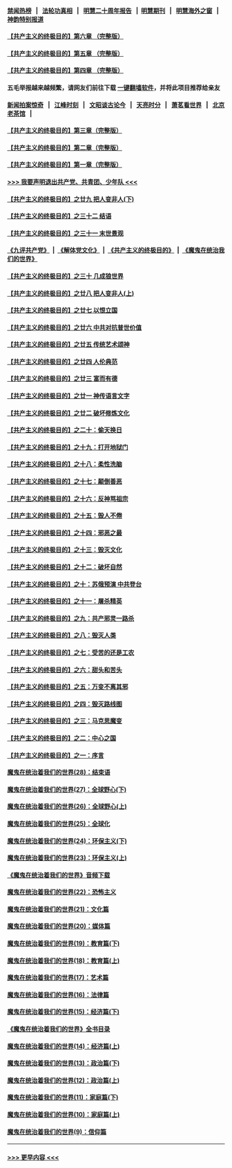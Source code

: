 #### [禁闻热榜](热点新闻.md?=0)  &nbsp;&nbsp;|&nbsp;&nbsp; [法轮功真相](https://github.com/gfw-breaker/truth/blob/master/README.md?=0) &nbsp;&nbsp;|&nbsp;&nbsp; [明慧二十周年报告](https://github.com/gfw-breaker/mh-reports/blob/master/README.md?=0) &nbsp;&nbsp;|&nbsp;&nbsp;[明慧期刊](https://github.com/gfw-breaker/mh-qikan) &nbsp;&nbsp;|&nbsp;&nbsp; [明慧海外之窗](https://github.com/gfw-breaker/mh-news/blob/master/README.md?=0) &nbsp;&nbsp;|&nbsp;&nbsp; [神韵特别报道](https://github.com/gfw-breaker/mh-news/blob/master/shenyun.md?=0)
#### [【共产主义的终极目的】第六章 （完整版）](../pages/nsc422/n11428913.md?t=03162302) 
#### [【共产主义的终极目的】第五章 （完整版）](../pages/nsc422/n11428912.md?t=03162302) 
#### [【共产主义的终极目的】第四章 （完整版）](../pages/nsc422/n11428907.md?t=03162302) 
#### 五毛举报越来越频繁，请网友们前往下载 [一键翻墙软件](https://github.com/gfw-breaker/ssr-accounts)，并将此项目推荐给亲友
#### [新闻拍案惊奇](https://github.com/gfw-breaker/banned-news/blob/master/pages/link4.md) &nbsp;&nbsp;|&nbsp;&nbsp; [江峰时刻](https://github.com/gfw-breaker/banned-news/blob/master/pages/link4.md) &nbsp;&nbsp;|&nbsp;&nbsp; [文昭谈古论今](https://github.com/gfw-breaker/banned-news/blob/master/pages/link4.md) &nbsp;&nbsp;|&nbsp;&nbsp; [天亮时分](https://github.com/gfw-breaker/banned-news/blob/master/pages/link4.md) &nbsp;&nbsp;|&nbsp;&nbsp; [萧茗看世界](https://github.com/gfw-breaker/banned-news/blob/master/pages/link4.md) &nbsp;&nbsp;|&nbsp;&nbsp; [北京老茶馆](https://github.com/gfw-breaker/banned-news/blob/master/pages/link4.md) &nbsp;&nbsp;|&nbsp;&nbsp; 
#### [【共产主义的终极目的】第三章（完整版）](../pages/nsc422/n11428848.md?t=03162302) 
#### [【共产主义的终极目的】第二章（完整版）](../pages/nsc422/n11428831.md?t=03162302) 
#### [【共产主义的终极目的】第一章（完整版）](../pages/nsc422/n11417651.md?t=03162302) 
#### [>>> 我要声明退出共产党、共青团、少年队 <<<](https://github.com/begood0513/goodnews/blob/master/quit/letter.md) 
#### [【共产主义的终极目的】之廿九 把人变非人(下)](../pages/nsc422/n11344140.md?t=03162302) 
#### [【共产主义的终极目的】之三十二 结语](../pages/nsc422/n11360535.md?t=03162302) 
#### [【共产主义的终极目的】之三十一 末世景观](../pages/nsc422/n11351129.md?t=03162302) 
#### [《九评共产党》](https://github.com/begood0513/9ping.md/blob/master/README.md) &nbsp;|&nbsp; [《解体党文化》](../../../../jtdwh.md/blob/master/README.md)  &nbsp;|&nbsp; [《共产主义的终极目的》](../../../../gczydzjmd.md/blob/master/README.md) &nbsp;|&nbsp; [《魔鬼在统治我们的世界》](../../../../mgztzwmdsj.md/blob/master/README.md) 
#### [【共产主义的终极目的】之三十 几成狼世界](../pages/nsc422/n11348280.md?t=03162302) 
#### [【共产主义的终极目的】之廿八 把人变非人(上)](../pages/nsc422/n11340492.md?t=03162302) 
#### [【共产主义的终极目的】之廿七 以恨立国](../pages/nsc422/n11336944.md?t=03162302) 
#### [【共产主义的终极目的】之廿六 中共对抗普世价值](../pages/nsc422/n11324785.md?t=03162302) 
#### [【共产主义的终极目的】之廿五 传统艺术颂神](../pages/nsc422/n11296396.md?t=03162302) 
#### [【共产主义的终极目的】之廿四 人伦典范](../pages/nsc422/n11296397.md?t=03162302) 
#### [【共产主义的终极目的】之廿三 富而有德](../pages/nsc422/n11283598.md?t=03162302) 
#### [【共产主义的终极目的】之廿一 神传语言文字](../pages/nsc422/n11263265.md?t=03162302) 
#### [【共产主义的终极目的】之廿二 破坏修炼文化](../pages/nsc422/n11245728.md?t=03162302) 
#### [【共产主义的终极目的】之二十：偷天换日](../pages/nsc422/n11238846.md?t=03162302) 
#### [【共产主义的终极目的】之十九：打开地狱门](../pages/nsc422/n11206376.md?t=03162302) 
#### [【共产主义的终极目的】之十八：柔性洗脑](../pages/nsc422/n11199994.md?t=03162302) 
#### [【共产主义的终极目的】之十七：颠倒善恶](../pages/nsc422/n11179782.md?t=03162302) 
#### [【共产主义的终极目的】之十六：反神骂祖宗](../pages/nsc422/n11166798.md?t=03162302) 
#### [【共产主义的终极目的】之十五：毁人不倦](../pages/nsc422/n11166792.md?t=03162302) 
#### [【共产主义的终极目的】之十四：邪恶之最](../pages/nsc422/n11150249.md?t=03162302) 
#### [【共产主义的终极目的】之十三：毁灭文化](../pages/nsc422/n11135227.md?t=03162302) 
#### [【共产主义的终极目的】之十二：破坏自然](../pages/nsc422/n11135214.md?t=03162302) 
#### [【共产主义的终极目的】之十：苏俄预演 中共登台](../pages/nsc422/n11118424.md?t=03162302) 
#### [【共产主义的终极目的】之十一：屠杀精英](../pages/nsc422/n11118442.md?t=03162302) 
#### [【共产主义的终极目的】之九：共产邪灵一路杀](../pages/nsc422/n11114139.md?t=03162302) 
#### [【共产主义的终极目的】之八：毁灭人类](../pages/nsc422/n11108503.md?t=03162302) 
#### [【共产主义的终极目的】之七：受苦的还是工农](../pages/nsc422/n11101809.md?t=03162302) 
#### [【共产主义的终极目的】之六：甜头和苦头](../pages/nsc422/n11096971.md?t=03162302) 
#### [【共产主义的终极目的】之五：万变不离其邪](../pages/nsc422/n11091285.md?t=03162302) 
#### [【共产主义的终极目的】之四：毁灭路线图](../pages/nsc422/n11086284.md?t=03162302) 
#### [【共产主义的终极目的】之三：马克思魔变](../pages/nsc422/n11061941.md?t=03162302) 
#### [【共产主义的终极目的】之二：中心之国](../pages/nsc422/n11047728.md?t=03162302) 
#### [【共产主义的终极目的】之一：序言](../pages/nsc422/n11086077.md?t=03162302) 
#### [魔鬼在统治着我们的世界(28)：结束语](../pages/nsc422/n10936246.md?t=03162302) 
#### [魔鬼在统治着我们的世界(27)：全球野心(下)](../pages/nsc422/n10928319.md?t=03162302) 
#### [魔鬼在统治着我们的世界(26)：全球野心(上)](../pages/nsc422/n10900318.md?t=03162302) 
#### [魔鬼在统治着我们的世界(25)：全球化](../pages/nsc422/n10788205.md?t=03162302) 
#### [魔鬼在统治着我们的世界(24)：环保主义(下)](../pages/nsc422/n10695307.md?t=03162302) 
#### [魔鬼在统治着我们的世界(23)：环保主义(上)](../pages/nsc422/n10688613.md?t=03162302) 
#### [《魔鬼在统治着我们的世界》音频下载](../pages/nsc422/n10635553.md?t=03162302) 
#### [魔鬼在统治着我们的世界(22)：恐怖主义](../pages/nsc422/n10614727.md?t=03162302) 
#### [魔鬼在统治着我们的世界(21)：文化篇](../pages/nsc422/n10597706.md?t=03162302) 
#### [魔鬼在统治着我们的世界(20)：媒体篇](../pages/nsc422/n10586579.md?t=03162302) 
#### [魔鬼在统治着我们的世界(19)：教育篇(下)](../pages/nsc422/n10564808.md?t=03162302) 
#### [魔鬼在统治着我们的世界(18)：教育篇(上)](../pages/nsc422/n10526970.md?t=03162302) 
#### [魔鬼在统治着我们的世界(17)：艺术篇](../pages/nsc422/n10499093.md?t=03162302) 
#### [魔鬼在统治着我们的世界(16)：法律篇](../pages/nsc422/n10485969.md?t=03162302) 
#### [魔鬼在统治着我们的世界(15)：经济篇(下)](../pages/nsc422/n10469975.md?t=03162302) 
#### [《魔鬼在统治着我们的世界》全书目录](../pages/nsc422/n10464261.md?t=03162302) 
#### [魔鬼在统治着我们的世界(14)：经济篇(上)](../pages/nsc422/n10457370.md?t=03162302) 
#### [魔鬼在统治着我们的世界(13)：政治篇(下)](../pages/nsc422/n10448270.md?t=03162302) 
#### [魔鬼在统治着我们的世界(12)：政治篇(上)](../pages/nsc422/n10444576.md?t=03162302) 
#### [魔鬼在统治着我们的世界(11)：家庭篇(下)](../pages/nsc422/n10440961.md?t=03162302) 
#### [魔鬼在统治着我们的世界(10)：家庭篇(上)](../pages/nsc422/n10435448.md?t=03162302) 
#### [魔鬼在统治着我们的世界(9)：信仰篇](../pages/nsc422/n10432159.md?t=03162302) 

----
#### [ >>> 更早内容 <<< ](../indexes/nsc422-earlier.md)
